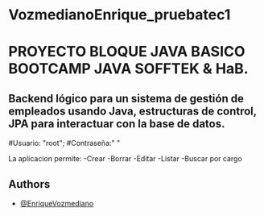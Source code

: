 # VozmedianoEnrique_pruebatec1

# PROYECTO BLOQUE JAVA BASICO BOOTCAMP JAVA SOFFTEK & HaB.

## Backend lógico para un sistema de gestión de empleados usando Java, estructuras de control, JPA para interactuar con la base de datos.

#Usuario: "root";
#Contraseña:" "

La aplicacion permite: 
-Crear -Borrar -Editar -Listar -Buscar por cargo



## Authors

- [@EnriqueVozmediano](https://github.com/EnriqueVOZA/)
